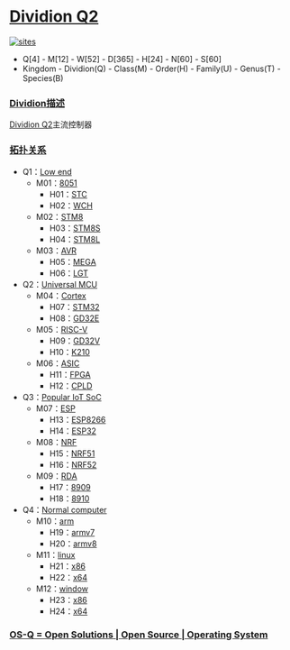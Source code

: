 ﻿# [Dividion Q2](https://github.com/OS-Q/Q2)

[![sites](http://182.61.61.133/link/resources/OSQ.png)](http://www.OS-Q.com)

* Q[4] - M[12] - W[52] - D[365] - H[24] - N[60] - S[60]
* Kingdom - Dividion(Q) - Class(M) - Order(H) - Family(U) - Genus(T) - Species(B) 

### [Dividion描述](https://github.com/OS-Q/Q2/wiki) 

[Dividion Q2](https://github.com/OS-Q/Q2)主流控制器

### [拓扑关系](https://github.com/OS-Q)

* Q1：[Low end](https://github.com/OS-Q/Q1)
    * M01：[8051](https://github.com/OS-Q/M01)
        * H01：[STC](https://github.com/OS-Q/H01)
        * H02：[WCH](https://github.com/OS-Q/H02)
    * M02：[STM8](https://github.com/OS-Q/M02)
        * H03：[STM8S](https://github.com/OS-Q/H03)
        * H04：[STM8L](https://github.com/OS-Q/H04)
    * M03：[AVR](https://github.com/OS-Q/M03)
        * H05：[MEGA](https://github.com/OS-Q/H05)
        * H06：[LGT](https://github.com/OS-Q/H06)
* Q2：[Universal MCU](https://github.com/OS-Q/Q2)
    * M04：[Cortex](https://github.com/OS-Q/M04)
        * H07：[STM32](https://github.com/OS-Q/H07)
        * H08：[GD32E](https://github.com/OS-Q/H08)
    * M05：[RISC-V](https://github.com/OS-Q/M05)
        * H09：[GD32V](https://github.com/OS-Q/H09)
        * H10：[K210](https://github.com/OS-Q/H10)
    * M06：[ASIC](https://github.com/OS-Q/M06)
        * H11：[FPGA](https://github.com/OS-Q/H11)
        * H12：[CPLD](https://github.com/OS-Q/H12)
* Q3：[Popular IoT SoC](https://github.com/OS-Q/Q3)
    * M07：[ESP](https://github.com/OS-Q/M07)
        * H13：[ESP8266](https://github.com/OS-Q/H13)
        * H14：[ESP32](https://github.com/OS-Q/H14)    
    * M08：[NRF](https://github.com/OS-Q/M08)
        * H15：[NRF51](https://github.com/OS-Q/H15)
        * H16：[NRF52](https://github.com/OS-Q/H16)    
    * M09：[RDA](https://github.com/OS-Q/M09)
        * H17：[8909](https://github.com/OS-Q/H17)
        * H18：[8910](https://github.com/OS-Q/H18)    
* Q4：[Normal computer](https://github.com/OS-Q/Q4)
    * M10：[arm](https://github.com/OS-Q/M10)
        * H19：[armv7](https://github.com/OS-Q/H15)
        * H20：[armv8](https://github.com/OS-Q/H16)    
    * M11：[linux](https://github.com/OS-Q/M11)
        * H21：[x86](https://github.com/OS-Q/H15)
        * H22：[x64](https://github.com/OS-Q/H16)    
    * M12：[window](https://github.com/OS-Q/M12)
        * H23：[x86](https://github.com/OS-Q/H15)
        * H24：[x64](https://github.com/OS-Q/H16)    


### [OS-Q = Open Solutions | Open Source | Operating System ](http://www.OS-Q.com/Q2)